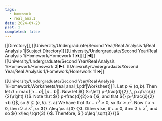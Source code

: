```yaml
---
tags:
  - homework
  - real_anal1
date: 2024-09-23
pset: 1
completed: false
---
```

[[Directory]], [[University/Undergraduate/Second Year/Real Analysis 1/Real Analysis 1|Subject Directory]]
[[University/Undergraduate/Second Year/Real Analysis 1/Homework/Homework 1|🞀🞀]] [[|◀]] [[University/Undergraduate/Second Year/Real Analysis 1/Homework/Homework 2|▶]] [[University/Undergraduate/Second Year/Real Analysis 1/Homework/Homework 11|🞂🞂]]

[[University/Undergraduate/Second Year/Real Analysis 1/Homework/Worksheets/real_anal_1.pdf|Worksheet]]
1. 
Let ${} p \in (a,\, b) {}$. Then let ${} d=\max(|p-a|,\, |p-b|) {}$. Now let ${} S=\left( p-\frac{d}{2} ,\, p+\frac{d}{2}\right) {}$. Note that ${} p-\frac{d}{2}>a {}$, and that ${} p+\frac{d}{2} <b {}$, so ${} S \subseteq (a,\, b) {}$.
2. 
a)
We have that ${} 3x-x^{3} \geq 0 {}$, so ${} 3x\geq x^{3} {}$. Now if ${} x<0 {}$, then ${} 3\leq x^{2} {}$, or ${} x\leq \sqrt{3} {}$. Otherwise, if ${} x\geq 0 {}$, then ${} 3\geq x^{2} {}$, and so ${} x\leq \sqrt{3} {}$. Therefore, ${} x\leq \sqrt{3} {}$